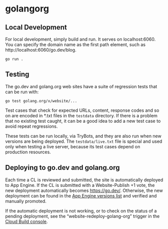 # golangorg

## Local Development

For local development, simply build and run. It serves on localhost:6060.
You can specify the domain name as the first path element, such as
http://localhost:6060/go.dev/blog.

	go run .

## Testing

The go.dev and golang.org web sites have a suite of regression tests that can be run with:

	go test golang.org/x/website/...

Test cases that check for expected URLs, content, response codes and so on are
encoded in \*.txt files in the `testdata` directory. If there is a problem that
no existing test caught, it can be a good idea to add a new test case to avoid
repeat regressions.

These tests can be run locally, via TryBots, and they are also run when
new versions are being deployed. The `testdata/live.txt` file is special
and used only when testing a live server, because its test cases depend
on production resources.

## Deploying to go.dev and golang.org

Each time a CL is reviewed and submitted, the site is automatically deployed to App Engine.
If the CL is submitted with a Website-Publish +1 vote,
the new deployment automatically becomes https://go.dev/.
Otherwise, the new deployment can be found in the
[App Engine versions list](https://console.cloud.google.com/appengine/versions?project=golang-org&serviceId=default) and verified and manually promoted.

If the automatic deployment is not working, or to check on the status of a pending deployment,
see the “website-redeploy-golang-org” trigger in the
[Cloud Build console](https://console.cloud.google.com/cloud-build/builds?project=golang-org&query=trigger_id%3D%222399003e-0cc5-4877-86de-8bc8f13fd984%22).
